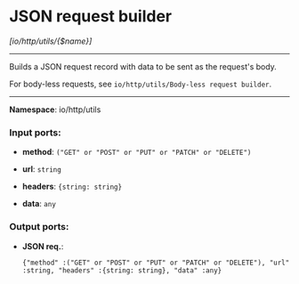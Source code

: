 # JSON request builder

_[io/http/utils/{$name}]_

---

Builds a JSON request record with data to be sent as the request's body.

For body-less requests, see `io/http/utils/Body-less request builder`.

---

__Namespace__: io/http/utils

### Input ports:

* __method__: ` ("GET" or "POST" or "PUT" or "PATCH" or "DELETE") `


* __url__: ` string `


* __headers__: ` {string: string} `


* __data__: ` any `

### Output ports:

* __JSON req.__: 
    ```
    {"method" :("GET" or "POST" or "PUT" or "PATCH" or "DELETE"), "url" :string, "headers" :{string: string}, "data" :any}
    ```

